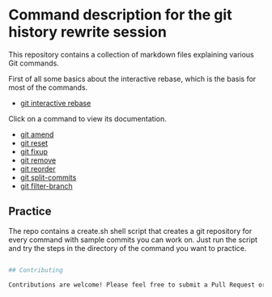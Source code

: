 # Command description for the git history rewrite session

This repository contains a collection of markdown files explaining various Git commands. 

First of all some basics about the interactive rebase, which is the basis for most of the commands.

- [git interactive rebase](./doc/git-rebase.md)

Click on a command to view its documentation.

- [git amend](./doc/git-amend.md)
- [git reset](./doc/git-reset.md)
- [git fixup](./doc/git-fixup.md)
- [git remove](./doc/git-remove-reorder.md)
- [git reorder](./doc/git-remove-reorder.md)
- [git split-commits](./doc/git-split-commits.md)
- [git filter-branch](./doc/git-filter-branch.md)

## Practice

The repo contains a create.sh shell script that creates a git repository for every command with
sample commits you can work on. Just run the script and try the steps in the directory of the command you want to practice.

```bash

## Contributing

Contributions are welcome! Please feel free to submit a Pull Request or open an Issue to add more documentation or improve the existing ones.

